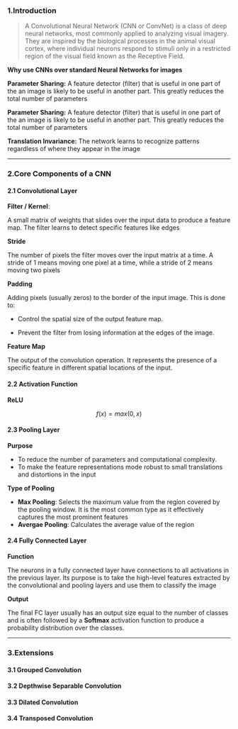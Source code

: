 ### 1.Introduction

>A Convolutional Neural Network (CNN or ConvNet) is a class of deep neural networks, most commonly applied to analyzing visual imagery. They are inspired by the biological processes in the animal visual cortex, where individual neurons respond to stimuli only in a restricted region of the visual field known as the Receptive Field.

**Why use CNNs over standard Neural Networks for images**

**Parameter Sharing:** A feature detector (filter) that is useful in one part of the an image is likely to be useful in another part. This greatly reduces the total number of parameters

**Parameter Sharing:** A feature detector (filter) that is useful in one part of the an image is likely to be useful in another part. This greatly reduces the total number of parameters

**Translation Invariance:** The network learns to recognize patterns regardless of where they appear in the image

***
### 2.Core Components of a CNN

#### 2.1 Convolutional Layer

**Filter / Kernel**: 

A small matrix of weights that slides over the input data to produce a feature map.  The filter learns to detect specific features like edges

**Stride**

The number of pixels the filter moves over the input matrix at a time. A stride of 1 means moving one pixel at a time, while a stride of 2 means moving two pixels

**Padding**

Adding pixels (usually zeros) to the border of the input image. This is done to:

- Control the spatial size of the output feature map.
    
- Prevent the filter from losing information at the edges of the image.

**Feature Map**

The output of the convolution operation. It represents the presence of a specific feature in different spatial locations of the input.

#### 2.2 Activation Function

**ReLU**

$$f(x)=max(0,x)$$

#### 2.3 Pooling Layer

**Purpose**

* To reduce the number of parameters and computational complexity.
* To make the feature representations mode robust to small translations and distortions in the input

**Type of Pooling**

* **Max Pooling**: Selects the maximum value from the region covered by the pooling window. It is the most common type as it effectively captures the most prominent features
* **Avergae Pooling**: Calculates the average value of the region

#### 2.4 Fully Connected Layer

**Function**

The neurons in a fully connected layer have connections to all activations in the previous layer. Its purpose is to take the high-level features extracted by the convolutional and pooling layers and use them to classify the image

**Output**

The final FC layer usually has an output size equal to the number of classes and is often followed by a **Softmax** activation function to produce a probability distribution over the classes.

***
### 3.Extensions

#### 3.1 Grouped Convolution

#### 3.2 Depthwise Separable Convolution

#### 3.3 Dilated Convolution

#### 3.4 Transposed Convolution
